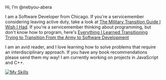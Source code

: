 Hi, I’m @nebyou-abera

I am a Software Developer from Chicago. If you're a servicemember considering leaving active duty, take a look at [The Military Transition Guide I Wish I Had](https://www.sutori.com/en/story/the-military-transition-guide-i-wish-i-had--neKEiwGvCVS7veAei58G9TUT). If you're a servicemember thinking about programming, but don't know how to program, here's [Everything I Learned Transitioning Trying to Transition From the Army to Software Development](https://github.com/nebyou-abera/transition)

I am an avid reader, and I love learning how to solve problems that require an interdisciplinary approach. If you have any book recommendations please send them my way! I am currently working on projects in JavaScript and C++. 

[![My Skills](https://skillicons.dev/icons?i=js,html,css,ts,cpp)](https://skillicons.dev)

<!-- ![](https://github.com/nebyou-abera/transition/blob/main/csp/machine_learning_pathway.png) -->
